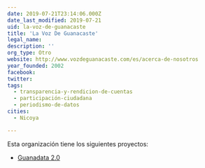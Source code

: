 ```yaml
---
date: 2019-07-21T23:14:06.000Z
date_last_modified: 2019-07-21
uid: la-voz-de-guanacaste
title: 'La Voz De Guanacaste'
legal_name: 
description: ''
org_type: Otro
website: http://www.vozdeguanacaste.com/es/acerca-de-nosotros
year_founded: 2002
facebook: 
twitter: 
tags:
  - transparencia-y-rendicion-de-cuentas
  - participación-ciudadana
  - periodismo-de-datos
cities: 
  - Nicoya

---
```


Esta organización tiene los siguientes proyectos:

- [Guanadata 2.0](/proyectos/guanadata-2-0)
